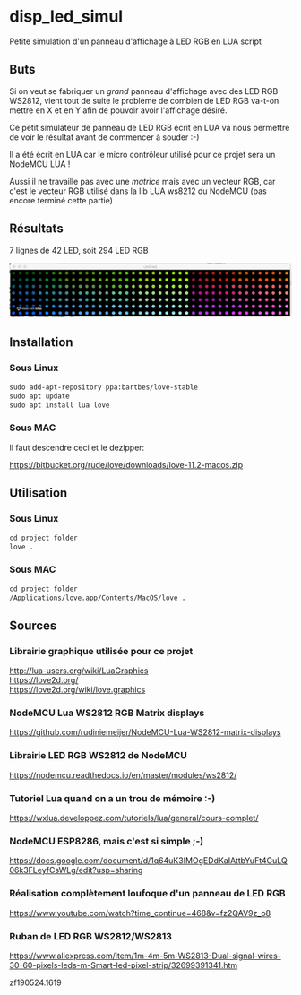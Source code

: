 # disp_led_simul
Petite simulation d'un panneau d'affichage à LED RGB en LUA script


## Buts
Si on veut se fabriquer un *grand* panneau d'affichage avec des LED RGB WS2812, vient tout de suite le problème de combien de LED RGB va-t-on mettre en X et en Y afin de pouvoir avoir l'affichage désiré.

Ce petit simulateur de panneau de LED RGB écrit en LUA va nous permettre de voir le résultat avant de commencer à souder :-)

Il a été écrit en LUA car le micro contrôleur utilisé pour ce projet sera un NodeMCU LUA !

Aussi il ne travaille pas avec une *matrice* mais avec un vecteur RGB, car c'est le vecteur RGB utilisé dans la lib LUA ws8212 du NodeMCU (pas encore terminé cette partie)


## Résultats
7 lignes de 42 LED, soit 294 LED RGB

![](https://github.com/zuzu59/disp_led_simul/blob/master/42x7%3D294_leds.gif)



## Installation

### Sous Linux
```
sudo add-apt-repository ppa:bartbes/love-stable
sudo apt update
sudo apt install lua love
```

### Sous MAC
Il faut descendre ceci et le dezipper:

https://bitbucket.org/rude/love/downloads/love-11.2-macos.zip



## Utilisation

### Sous Linux
```
cd project folder
love .
```

### Sous MAC
```
cd project folder
/Applications/love.app/Contents/MacOS/love .
```



## Sources
### Librairie graphique utilisée pour ce projet
http://lua-users.org/wiki/LuaGraphics<br>
https://love2d.org/<br>
https://love2d.org/wiki/love.graphics<br>

### NodeMCU Lua WS2812 RGB Matrix displays
https://github.com/rudiniemeijer/NodeMCU-Lua-WS2812-matrix-displays

### Librairie LED RGB WS2812 de NodeMCU
https://nodemcu.readthedocs.io/en/master/modules/ws2812/

### Tutoriel Lua quand on a un trou de mémoire :-)
https://wxlua.developpez.com/tutoriels/lua/general/cours-complet/

### NodeMCU ESP8286, mais c'est si simple ;-)
https://docs.google.com/document/d/1q64uK3IMOgEDdKaIAttbYuFt4GuLQ06k3FLeyfCsWLg/edit?usp=sharing

### Réalisation complètement loufoque d'un panneau de LED RGB
https://www.youtube.com/watch?time_continue=468&v=fz2QAV9z_o8

### Ruban de LED RGB WS2812/WS2813
https://www.aliexpress.com/item/1m-4m-5m-WS2813-Dual-signal-wires-30-60-pixels-leds-m-Smart-led-pixel-strip/32699391341.htm




zf190524.1619
